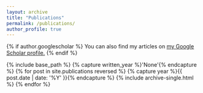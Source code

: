 ```yaml
---
layout: archive
title: "Publications"
permalink: /publications/
author_profile: true
---
```


{% if author.googlescholar %}
  You can also find my articles on <u><a href="{{author.googlescholar}}">my Google Scholar profile</a>.</u>
{% endif %}

{% include base_path %}
{% capture written_year %}'None'{% endcapture %}
{% for post in site.publications reversed %}
 {% capture year %}{{ post.date | date: '%Y' }}{% endcapture %}
  {% include archive-single.html %}
{% endfor %}
